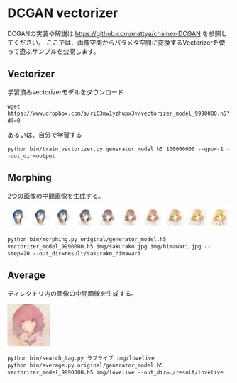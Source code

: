 DCGAN vectorizer
============================

DCGANの実装や解説は <https://github.com/mattya/chainer-DCGAN> を参照してください。
ここでは、画像空間からパラメタ空間に変換するVectorizerを使って遊ぶサンプルを公開します。

## Vectorizer

学習済みvectorizerモデルをダウンロード

```
wget https://www.dropbox.com/s/ri63mw1yzhupx3v/vectorizer_model_9990000.h5?dl=0
```

あるいは、自分で学習する

```
python bin/train_vectorizer.py generator_model.h5 100000000 --gpu=-1 --out_dir=output
```

## Morphing

2つの画像の中間画像を生成する。

<img src="https://raw.githubusercontent.com/Hi-king/chainer-DCGAN/master/result/sakurako_himawari/cat.png">

```
python bin/morphing.py original/generator_model.h5 vectorizer_model_9990000.h5 img/sakurako.jpg img/himawari.jpg --step=20 --out_dir=result/sakurako_himawari
```

## Average

ディレクトリ内の画像の中間画像を生成する。

<img src="https://raw.githubusercontent.com/Hi-king/chainer-DCGAN/master/result/lovelive/average.png">

```
python bin/search_tag.py ラブライブ img/lovelive
python bin/average.py original/generator_model.h5 vectorizer_model_9990000.h5 img/lovelive --out_dir=./result/lovelive
```
